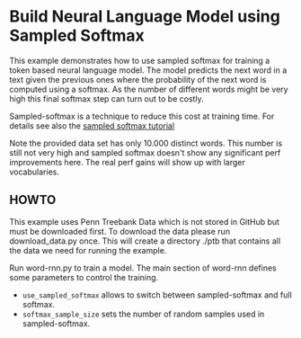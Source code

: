 # Build Neural Language Model using Sampled Softmax

This example demonstrates how to use sampled softmax for training a token based neural language model.
The model predicts the next word in a text given the previous ones where the probability of the next word is computed using a softmax.
As the number of different words might be very high this final softmax step can turn out to be costly.

Sampled-softmax is a technique to reduce this cost at training time. For details see also the [sampled softmax tutorial](https://github.com/Microsoft/CNTK/blob/v2.0.beta12.0/Tutorials/CNTK_207_Training_with_Sampled_Softmax.ipynb)

Note the provided data set has only 10.000 distinct words. This number is still not very high and sampled softmax doesn't show any significant perf improvements here.
The real perf gains will show up with larger vocabularies.

## HOWTO

This example uses Penn Treebank Data which is not stored in GitHub but must be downloaded first.
To download the data please run download_data.py once. This will create a directory ./ptb that contains all the data we need 
for running the example.

Run word-rnn.py to train a model.
The main section of word-rnn defines some parameters to control the training.

* `use_sampled_softmax` allows to switch between sampled-softmax and full softmax.
* `softmax_sample_size` sets the number of random samples used in sampled-softmax. 
